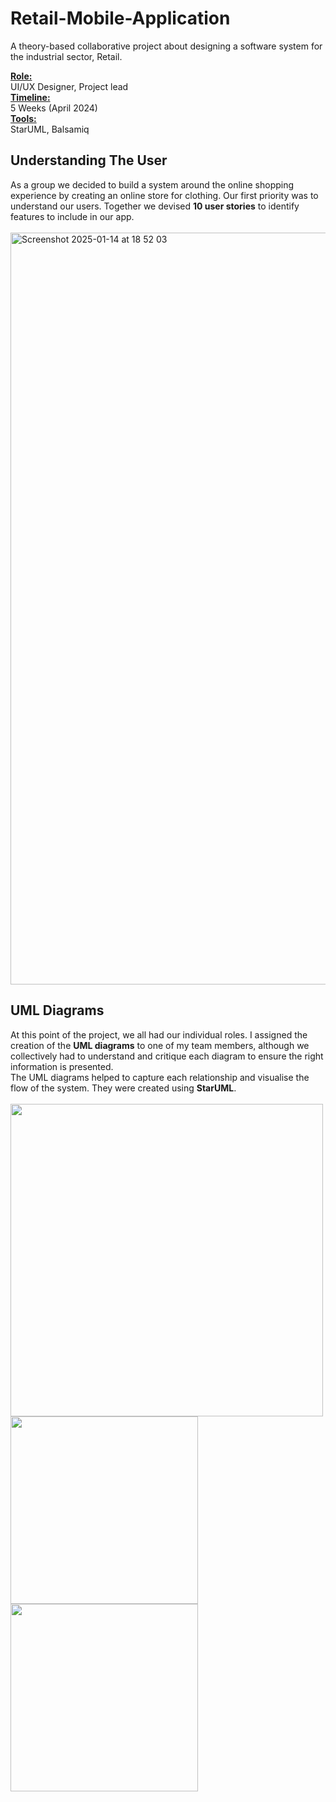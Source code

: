 # Retail-Mobile-Application
A theory-based collaborative project about designing a software system for the industrial sector, Retail.</br>

 <ins>**Role:**</ins></br>
 UI/UX Designer, Project lead</br>
 <ins>**Timeline:**</ins></br>
 5 Weeks (April 2024)</br>
 <ins>**Tools:**</ins></br> 
 StarUML, Balsamiq

## Understanding The User
As a group we decided to build a system around the online shopping experience by creating an online store for clothing. Our first priority was to understand our users. Together we devised **10 user stories** to identify features to include in our app.</br></br>
<img width="1203" alt="Screenshot 2025-01-14 at 18 52 03" src="https://github.com/user-attachments/assets/70acec65-e9e5-4b77-a205-eb817906759d" />

## UML Diagrams
At this point of the project, we all had our individual roles. I assigned the creation of the **UML diagrams** to one of my team members, although we collectively had to understand and critique each diagram to ensure the right information is presented.</br>
The UML diagrams helped to capture each relationship and visualise the flow of the system. They were created using **StarUML**.</br></br>
<img width="500" src="https://github.com/user-attachments/assets/28ed400b-27a6-41f1-9061-7c2c0ab9891c"/>
<img width="300" src="https://github.com/user-attachments/assets/b7bb1291-ee7f-40a0-98d8-64a8c87c2088"/>
<img width="300" src="https://github.com/user-attachments/assets/e4a4a28e-92ff-4929-bba0-e66641dfed3b"/>




 


